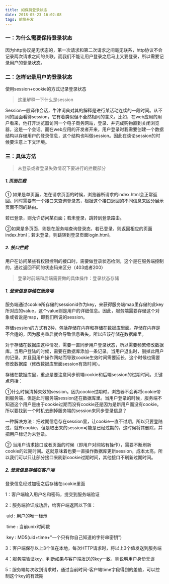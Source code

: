 ```yaml
---
title: 如保持登录状态
date: 2018-05-23 16:02:08
tags: 前端开发
---
```


### 一：为什么需要保持登录状态

因为http协议是无状态的，第一次请求和第二次请求之间毫无联系，http协议不会记录两次请求之间的关联。而我们不能让用户登录之后马上又要登录，所以需要记录用户的登录状态。

### 二：怎样记录用户的登录状态

使用session+cookie的方式记录登录状态

>  这里解释一下什么是session

Session一般译作会话，牛津词典对其的解释是进行某活动连续的一段时间。从不同的层面看待session，它有着类似但不全然相同的含义。比如，在web应用的用户看来，他打开浏览器访问一个电子商务网站，登录、并完成购物直到关闭浏览器，这是一个会话。而在web应用的开发者开来，用户登录时我需要创建一个数据结构以存储用户的登录信息，这个结构也叫做session。因此在谈论session的时候要注意上下文环境。

### 三：具体方法

> 未登录或者登录失效情况下要进行的拦截部分

##### 1.页面拦截

 ① 如果是单页面，怎在请求页面的时候，浏览器所请求的index.html会正常返回。同时需要有一个接口来查询登录态，根据这个接口返回的不同信息来区分展示页面不同的路由。

若已登录，则允许访问某页面；若未登录，跳转到登录路由。

②如果是多页面，则是在服务端查询登录态，若已登录，则返回相应的页面index.html；若未登录，则跳转到登录页面login.html。

##### 2. 接口拦截

用户在访问某些有权限控制的接口时，需要做登录状态检测，这个是在服务端控制的，通过返回不同的状态码来区分（403或者200）

> 登录时前端和后端需要做的具体操作：登录状态存储

##### 1. 登录信息存储在服务端

服务端通过cookie所存储的sessionid作为key，来获得服务端map里存储的此key所对应的value，这个value则是用户的详细信息。因此，服务端需要存储这个对象或者说是map，即我们所说的session。

存储session的方式有2种，包括存储在内存和存储在数据库里面。存储在内存是不合适的，因为服务重启就会导致信息丢失。所以应该存储在数据库里。

对于存储在数据库这种情况，需要一直同步用户登录状态，所以需要频繁修改数据库。当用户登陆的时候，需要在数据库添加一条记录。当用户退出时，删掉此用户的记录。并且因用户操作网站而导致cookie生效时间需要延长，这个时候也需要修改数据库（修改数据库里面session有效时间）。

存储在数据库里，重点是要注意同步前端cookie和后端session的过期时间。关键点包括：

①什么时候清掉失效的session。因为cookie过期时，浏览器不会再将cookie带到服务端，但是此时服务端session还在数据库里。当用户登录的时候，服务端不知道这个用户是由于cookie过期而没有cookie还是因为是新用户而没有cookie。所以要找到一个时机去删掉服务端的session来同步登录信息？

一种解决方法：把过期信息存在session里，让cookie一直不过期，所以只要登陆过，就有cookie，但是取出来的session可能是已经过期的，这时候将其删除，并把用户标记为未登录。

② 当用户请求接口或者页面的时候（即用户对网站有操作），需要不断刷新cookie的过期时间。这就意味着也要一直操作数据库更新session，成本太高。所以我们可以只让部分接口来刷新cookie过期时间，其他接口不刷新过期时间。

##### 2. 登录信息存储在客户端

登录信息经过加密之后存储在cookie里面

1：客户端输入用户名和密码，提交到服务端验证

2：服务端验证成功后，给客户端返回以下值：

​		uid : 用户的唯一标示

​		time : 当前unix时间戳

​		key : MD5(uid+time+"一个只有你自己知道的字符串密钥")

3：客户端保存以上3个值在本地，每次HTTP请求时，将以上3个值发送到服务端

4：服务端验证key，判断如果与客户端发送的key一致，则说明用户身份无误

5：服务端每次收到请求时，通过当前时间-客户端time字段得到的差值，可以控制这个key的有效期